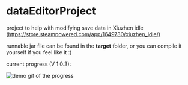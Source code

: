 # dataEditorProject

project to help with modifying save data in Xiuzhen idle (https://store.steampowered.com/app/1649730/xiuzhen_idle/)

runnable jar file can be found in the **target** folder, or you can compile it yourself if you feel like it :)

current progress (V 1.0.3):

![demo gif of the progress](https://media.discordapp.net/attachments/1000841709216858235/1055463122560880640/demo1_0_3_fixed.gif)
